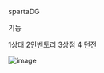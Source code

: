 
spartaDG





기능 

1상태
2인벤토리 
3상점 
4 던전 































 



















![image](https://github.com/addmati/spartaDG/assets/165977920/a8bd4ca0-012a-446e-8c28-648972027b4d)
